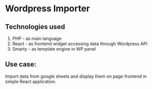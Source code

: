 # Wordpress Importer

## Technologies used
1. PHP - as main language
2. React - as frontend widget accessing data through Wordpress API
3. Smarty - as template engine in WP panel

## Use case: 
Import data from google sheets and display them on page frontend in simple React application.